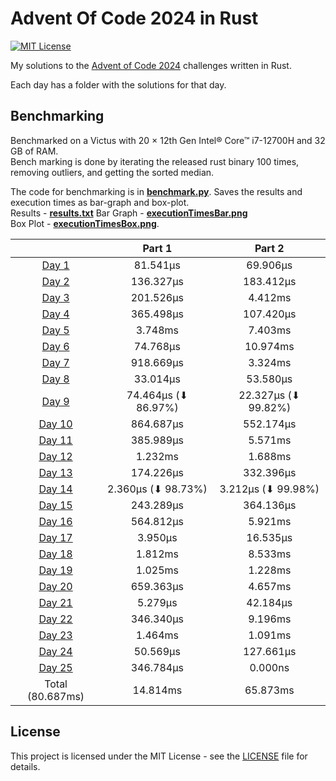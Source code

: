 # Advent Of Code 2024 in Rust

[![MIT License](https://img.shields.io/badge/License-MIT-green.svg)](https://choosealicense.com/licenses/mit/)

My solutions to the [Advent of Code 2024](https://adventofcode.com/2024) challenges written in Rust.

Each day has a folder with the solutions for that day.

## Benchmarking

Benchmarked on a Victus with 20 × 12th Gen Intel® Core™ i7-12700H and 32 GB of RAM.  
Bench marking is done by iterating the released rust binary 100 times, removing outliers, and getting the sorted
median.

The code for benchmarking is in [**benchmark.py**](./benchmark.py). Saves the results and execution times as bar-graph
and box-plot.  
Results - [**results.txt**](./results.txt)
Bar Graph - [**executionTimesBar.png**](./executionTimesBar.png)  
Box Plot - [**executionTimesBox.png**](./executionTimesBox.png).

|                               |       Part 1        |       Part 2        |
|:-----------------------------:|:-------------------:|:-------------------:|
|  [Day 1](./day1/src/main.rs)  |      81.541µs       |      69.906µs       |
|  [Day 2](./day2/src/main.rs)  |      136.327µs      |      183.412µs      |
|  [Day 3](./day3/src/main.rs)  |      201.526µs      |       4.412ms       |
|  [Day 4](./day4/src/main.rs)  |      365.498µs      |      107.420µs      |
|  [Day 5](./day5/src/main.rs)  |       3.748ms       |       7.403ms       |
|  [Day 6](./day6/src/main.rs)  |      74.768µs       |      10.974ms       |
|  [Day 7](./day7/src/main.rs)  |      918.669µs      |       3.324ms       |
|  [Day 8](./day8/src/main.rs)  |      33.014µs       |      53.580µs       |
|  [Day 9](./day9/src/lib.rs)   | 74.464µs (⬇ 86.97%) | 22.327µs (⬇ 99.82%) |
| [Day 10](./day10/src/main.rs) |      864.687µs      |      552.174µs      |
| [Day 11](./day11/src/main.rs) |      385.989µs      |       5.571ms       |
| [Day 12](./day12/src/main.rs) |       1.232ms       |       1.688ms       |
| [Day 13](./day13/src/main.rs) |      174.226µs      |      332.396µs      |
| [Day 14](./day14/src/lib.rs)  | 2.360µs (⬇ 98.73%)  | 3.212µs (⬇ 99.98%)  |
| [Day 15](./day15/src/main.rs) |      243.289µs      |      364.136µs      |
| [Day 16](./day16/src/main.rs) |      564.812µs      |       5.921ms       |
| [Day 17](./day17/src/main.rs) |       3.950µs       |      16.535µs       |
| [Day 18](./day18/src/main.rs) |       1.812ms       |       8.533ms       |
| [Day 19](./day19/src/main.rs) |       1.025ms       |       1.228ms       |
| [Day 20](./day20/src/main.rs) |      659.363µs      |       4.657ms       |
| [Day 21](./day21/src/main.rs) |       5.279µs       |      42.184µs       |
| [Day 22](./day22/src/main.rs) |      346.340µs      |       9.196ms       |
| [Day 23](./day23/src/main.rs) |       1.464ms       |       1.091ms       |
| [Day 24](./day24/src/main.rs) |      50.569µs       |      127.661µs      |
| [Day 25](./day25/src/main.rs) |      346.784µs      |       0.000ns       |
|       Total (80.687ms)        |      14.814ms       |      65.873ms       |

## License

This project is licensed under the MIT License - see the [LICENSE](./LICENSE) file for details.